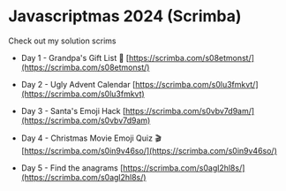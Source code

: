 # Javascriptmas 2024 (Scrimba)

Check out my solution scrims

- Day 1 - Grandpa's Gift List 🎅 [https://scrimba.com/s08etmonst/](https://scrimba.com/s08etmonst/)

- Day 2 - Ugly Advent Calendar [https://scrimba.com/s0lu3fmkvt/](https://scrimba.com/s0lu3fmkvt)

- Day 3 - Santa's Emoji Hack [https://scrimba.com/s0vbv7d9am/](https://scrimba.com/s0vbv7d9am)

- Day 4 - Christmas Movie Emoji Quiz 🎬 [https://scrimba.com/s0in9v46so/](https://scrimba.com/s0in9v46so/)

- Day 5 - Find the anagrams [https://scrimba.com/s0agl2hl8s/](https://scrimba.com/s0agl2hl8s/)

